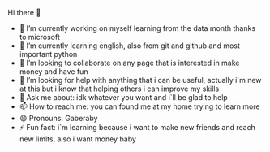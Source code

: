 Hi there 👋
- 🔭 I’m currently working on myself learning from the data month thanks to microsoft
- 🌱 I’m currently learning english, also from git and github and most important python 
- 👯 I’m looking to collaborate on any page that is interested in make money and have fun 
- 🤔 I’m looking for help with anything that i can be useful, actually i`m new at this but  i know that helping others i can improve my skills
- 💬 Ask me about: idk whatever you want and i`ll be glad to help
- 📫 How to reach me: you can found me at my home trying to learn more
- 😄 Pronouns: Gaberaby 
- ⚡ Fun fact: i`m learning because i want to make new friends and reach new limits, also i want money baby $$$$
